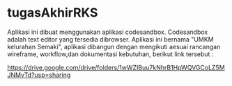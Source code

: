 # tugasAkhirRKS

Aplikasi ini dibuat menggunakan aplikasi codesandbox. 
Codesandbox adalah text editor yang tersedia dibrowser.
Aplikasi ini bernama "UMKM kelurahan Semaki", aplikasi
dibangun dengan mengikuti aesuai rancangan wireframe,
workflow,dan dokumentasi kebutuhan, berikut link tersebut :

https://drive.google.com/drive/folders/1wWZIBuu7kNhrB1HpWQVGCoLZ5MJNMvTd?usp=sharing

